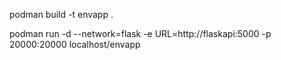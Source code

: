 podman build -t envapp .

podman run -d --network=flask -e URL=http://flaskapi:5000 -p 20000:20000 localhost/envapp